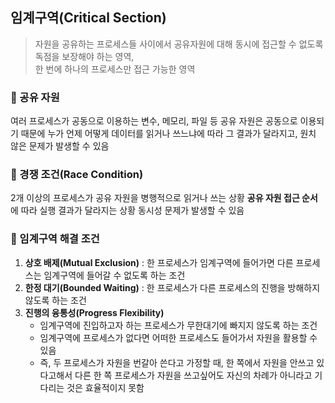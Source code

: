 ## 임계구역(Critical Section)

> 자원을 공유하는 프로세스들 사이에서 공유자원에 대해 동시에 접근할 수 없도록 독점을 보장해야 하는 영역,<br/> 한 번에 하나의 프로세스만 접근 가능한 영역


### 📍 공유 자원
여러 프로세스가 공동으로 이용하는 변수, 메모리, 파일 등
공유 자원은 공동으로 이용되기 때문에 누가 언제 어떻게 데이터를 읽거나 쓰느냐에 따라 그 결과가 달라지고, 원치 않은 문제가 발생할 수 있음

### 📍 경쟁 조건(Race Condition)
2개 이상의 프로세스가 공유 자원을 병행적으로 읽거나 쓰는 상황
**공유 자원 접근 순서**에 따라 실행 결과가 달라지는 상황
동시성 문제가 발생할 수 있음

### 📍 임계구역 해결 조건
1. **상호 배제(Mutual Exclusion)** : 한 프로세스가 임계구역에 들어가면 다른 프로세스는 임계구역에 들어갈 수 없도록 하는 조건
2. **한정 대기(Bounded Waiting)** : 한 프로세스가 다른 프로세스의 진행을 방해하지 않도록 하는 조건
3. **진행의 융통성(Progress Flexibility)**
   - 임계구역에 진입하고자 하는 프로세스가 무한대기에 빠지지 않도록 하는 조건
   - 임계구역에 프로세스가 없다면 어떠한 프로세스도 들어가서 자원을 활용할 수 있음
   - 즉, 두 프로세스가 자원을 번갈아 쓴다고 가정할 때, 한 쪽에서 자원을 안쓰고 있다고해서 다른 한 쪽 프로세스가 자원을 쓰고싶어도 자신의 차례가 아니라고 기다리는 것은 효율적이지 못함

